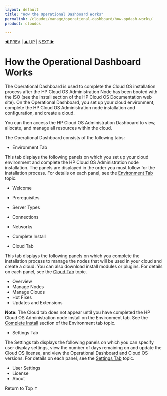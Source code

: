 ```yaml
---
layout: default
title: "How the Operational Dashboard Works"
permalink: /cloudos/manage/operational-dashboard/how-opdash-works/
product: cloudos

---
```


<a name="_top"> </a>

<script> 

function PageRefresh { 
onLoad="window.refresh"
}

PageRefresh();

</script>


<p style="font-size: small;"> <a href="/cloudos/manage/operational-dashboard/">&#9664; PREV</a> | <a href="/cloudos/">&#9650; UP</a> | <a href="/cloudos/manage/operational-dashboard/environment-tab/">NEXT &#9654;</a> </p>

# How the Operational Dashboard Works

The Operational Dashboard is used to complete the Cloud OS installation process after the HP Cloud OS Administration Node has been booted with the ISO (see the Install section of the HP Cloud OS Documentation web site). On the Operational Dashboard, you set up your cloud environment, complete the HP Cloud OS Administration node installation and configuration, and create a cloud.

You can then access the HP Cloud OS Administration Dashboard to view, allocate, and manage all resources within the cloud.

The Operational Dashboard consists of the following tabs:

* Environment Tab

 This tab displays the following panels on which you set up your cloud environment and complete the HP Cloud OS Administration node installation. The panels are displayed in the order you must follow for the installation process. For details on each panel, see the [Environment Tab](/cloudos/manage/operational-dashboard/environment-tab) topic.

 * Welcome
 * Prerequisites
 * Server Types
 * Connections
 * Networks
 * Complete Install
 
* Cloud Tab

 This tab displays the following panels on which you complete the installation process to manage the nodes that will be used in your cloud and create a cloud. You can also download install modules or plugins. For details on each panel, see the [Cloud Tab](/cloudos/manage/operational-dashboard/cloud-tab) topic.


 * Overview
 * Manage Nodes
 * Manage Clouds
 * Hot Fixes
 * Updates and Extensions

**Note:** The Cloud tab does not appear until you have completed the HP Cloud OS Administration node install on the Environment tab. See the [Complete Install](/cloudos/manage/operational-dashboard/environment-tab#complete-install) section of the Environment tab topic.

* Settings Tab

 The Settings tab displays the following panels on which you can specify user display settings, view the number of days remaining on and update the Cloud OS license, and view the Operational Dashboard and Cloud OS versions. For details on each panel, see the [Settings Tab](/cloudos/manage/operational-dashboard/settings-tab) topic.

 * User Settings
 * License
 * About

 <a href="#_top" style="padding:14px 0px 14px 0px; text-decoration: none;"> Return to Top &#8593; </a>

